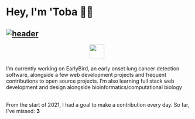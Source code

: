 # Hey, I'm 'Toba 👋🏽


<!-- ## [![header](https://i.imgur.com/DVhff67.png)](https://tobaojo.com) --> 
## [![header](https://i.imgur.com/SMfYRzp.png)](https://tobaojo.com) 

<p align="center">
  <a href="https://tobaojo.com"><img height="40" src="https://i.imgur.com/6NGCVuk.png"></a>&nbsp;&nbsp;
  <!-- <a href="https://www.linkedin.com/in/toba-ojo/"><img height="40" src="https://i.imgur.com/mg7Rj32.png"></a> -->
</p>


I’m currently working on EarlyBird, an early onset lung cancer detection software, alongside a few web development projects and frequent contributions to open source projects. I’m also learning full stack web development and design alongside bioinformatics/computational biology

<br>
From the start of 2021, I had a goal to make a contribution every day. So far, I've missed: <b> 3 </b>


<!-- https://github-readme-stats.vercel.app/api/top-langs/?username=Toba-O&layout=compact -->
